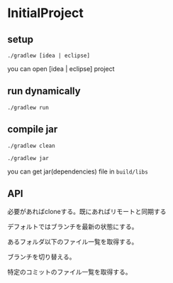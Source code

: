 # InitialProject

## setup

`./gradlew [idea | eclipse]`

you can open [idea | eclipse] project

## run dynamically

`./gradlew run`

## compile jar

`./gradlew clean`

`./gradlew jar`

you can get jar(dependencies) file in `build/libs`

## API

必要があればcloneする。既にあればリモートと同期する

デフォルトではブランチを最新の状態にする。

あるフォルダ以下のファイル一覧を取得する。

ブランチを切り替える。

特定のコミットのファイル一覧を取得する。

